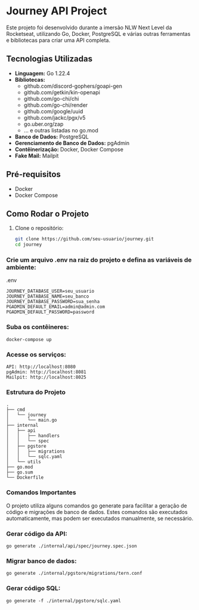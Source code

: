 # Journey API Project

Este projeto foi desenvolvido durante a imersão NLW Next Level da Rocketseat, utilizando Go, Docker, PostgreSQL e várias outras ferramentas e bibliotecas para criar uma API completa.

## Tecnologias Utilizadas

- **Linguagem:** Go 1.22.4
- **Bibliotecas:**
  - github.com/discord-gophers/goapi-gen
  - github.com/getkin/kin-openapi
  - github.com/go-chi/chi
  - github.com/go-chi/render
  - github.com/google/uuid
  - github.com/jackc/pgx/v5
  - go.uber.org/zap
  - ... e outras listadas no go.mod
- **Banco de Dados:** PostgreSQL
- **Gerenciamento de Banco de Dados:** pgAdmin
- **Contêinerização:** Docker, Docker Compose
- **Fake Mail:** Mailpit

## Pré-requisitos

- Docker
- Docker Compose

## Como Rodar o Projeto

1. Clone o repositório:
   ```sh
   git clone https://github.com/seu-usuario/journey.git
   cd journey

### Crie um arquivo .env na raiz do projeto e defina as variáveis de ambiente:
.env

    JOURNEY_DATABASE_USER=seu_usuario
    JOURNEY_DATABASE_NAME=seu_banco
    JOURNEY_DATABASE_PASSWORD=sua_senha
    PGADMIN_DEFAULT_EMAIL=admin@admin.com
    PGADMIN_DEFAULT_PASSWORD=password

### Suba os contêineres:
    docker-compose up


### Acesse os serviços:
    API: http://localhost:8080
    pgAdmin: http://localhost:8081
    Mailpit: http://localhost:8025

### Estrutura do Projeto
    .
    ├── cmd
    │   └── journey
    │       └── main.go
    ├── internal
    │   ├── api
    │   │   ├── handlers
    │   │   └── spec
    │   ├── pgstore
    │   │   ├── migrations
    │   │   └── sqlc.yaml
    │   └── utils
    ├── go.mod
    ├── go.sum
    └── Dockerfile


### Comandos Importantes
O projeto utiliza alguns comandos go generate para facilitar a geração de código e migrações de banco de dados. Estes comandos são executados automaticamente, mas podem ser executados manualmente, se necessário.

### Gerar código da API:
    go generate ./internal/api/spec/journey.spec.json


### Migrar banco de dados:
    go generate ./internal/pgstore/migrations/tern.conf


### Gerar código SQL:
    go generate -f ./internal/pgstore/sqlc.yaml
